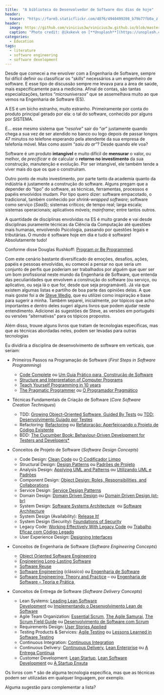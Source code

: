```yaml
---
title:  "A biblioteca do Desenvolvedor de Software dos dias de hoje"
header:
  teaser: "https://farm5.staticflickr.com/4076/4940499208_b79b77fb0a_z.jpg"
header:
  image: https://github.com/vinicius3w/vinicius3w.github.io/blob/master/images/header-by-jesus-kiteque-224069.jpg?raw=true
  caption: "Photo credit: @ikukevk on [**Unsplash**](https://unsplash.com/photos/w7ZyuGYNpRQ)"
categories: 
  - Education
tags:
  - literature
  - software engineering
  - software development
---
```


Desde que comecei a me envolver com a Engenharia de Software, sempre foi difícil definir ou classificar os “_skills_” necessários a um engenheiro de software. E esse tipo de discussão sempre me levava para a área de saúde, mais especificamente para a medicina. Afinal de contas, são tantas especializações, tantos “_microuniversos_” que se assemelhava muito ao que vemos na Engenharia de Software (ES).

A ES é um bicho estranho, muito estranho. Primeiramente por conta do produto principal gerado por ela: o tal do software, conhecido por alguns por SISTEMA.

É… esse mesmo sistema que “_resolve_” sair do “_ar_” justamente quando chega a sua vez de ser atendido no banco ou logo depois de passar longos 47 minutos no telefone esperando pela atendente da sua empresa de telefonia móvel. Mas como assim “_saiu do ar_“? Desde quando ele voa?

Software é um produto **intangível** e muito difícil de **mensurar** o valor, ou melhor, de _precificar_ e de calcular o **retorno no investimento** da sua construção, manutenção e evolução. Por ser intangível, ele também tende a viver mais do que os que o construíram.

Outro ponto de muito investimento, por parte tanto da academia quanto da indústria é justamente a construção do software. Alguns pregam que a depender do “tipo” do software, as técnicas, ferramentas, processos e papéis envolvidos mudam. Por tipo quero dizer: software empacotado, o tradicional, também conhecido por _shrink-wrapped software_; software como serviço (_SaaS_); sistemas críticos; de tempo real; larga escala; sistemas operacionais; aplicativos móveis; _mainframe_; entre tantos outros.

A quantidade de disciplinas envolvidas na ES é muito grande e vai desde disciplinas puramente técnicas da Ciência da Computação até questões mais humanas, envolvendo Psicologia, passando por questões legais e tributárias. O mundo é software hoje em dia e tudo é software! Absolutamente tudo!

Conforme disse Douglas Rushkoff: [Program or Be Programmed](http://youtu.be/kgicuytCkoY).

Com este cenário bastante diversificado de emoções, desafios, ações, papéis e pessoas envolvidas, eu comecei a pensar no que seria um conjunto de perfis que poderiam ser trabalhados por alguém que quer ser um bom profissional neste mundo da Engenharia de Software, que entenda das peculiaridades que envolvem a construção do software (ou serviço, ou aplicativo, ou seja lá o que for, desde que seja programável). Já via que existem algumas listas e partilho de boa parte das opiniões delas. A que mais gostei foi a de [Steve Wedig](http://stevewedig.com/2014/02/03/software-developers-reading-list/), que eu utilizei como inspiração e base para sugerir a minha. Também separei, inicialmente, por tópicos que acho importantes e dentro deles sugeri alguns livros que podem ajudar neste entendimento. Adicionei às sugestões de Steve, as versões em português ou versões “alternativas” para os tópicos propostos.

Além disso, trouxe alguns livros que tratam de tecnologias específicas, mas que as técnicas abordadas neles, podem ser levadas para outras tecnologias

Eu dividiria a disciplina de desenvolvimento de software em verticais, que seriam:

- Primeiros Passos na Programação de Software (_First Steps in Software Programming_)
    - [Code Complete](http://amzn.to/1kRMKuk) ou [Um Guia Prático para  Construção de Software](http://www.buscape.com.br/code-complete-um-guia-pratico-para-a-construcao-de-software-steve-mcconnell-8536305045.html?pos=2#precos)
    - [Structure and Interpretation of Computer Programs](http://amzn.to/1cO2iVR)
    - [Teach Yourself Programming in 10 years](http://norvig.com/21-days.html)
    - [The Pragmatic Programmer](http://amzn.com/020161622X) ou [O Programador Pragmático](http://www.ciadoslivros.com.br/programador-pragmatico-o-p379143/)

- Técnicas Fundamentais de Criação de Software (_Core Software Creation Techniques_)
    - TDD: [Growing Object-Oriented Software, Guided By Tests](http://amzn.to/1mwt5hE) ou [TDD: Desenvolvimento Guiado por Testes](https://www.goodreads.com/book/show/29742940-tdd-desenvolvimento-guiado-por-testes)
    - Refactoring: [Refactoring](http://amzn.to/1e9iAMM) ou [Refatoração: Aperfeiçoando o Projeto de Código Existente](https://indicalivros.com/pdf/refatoracao-aperfeicoando-o-projeto-de-codigo-existente-martin-fowler)
    - BDD: [The Cucumber Book: Behaviour-Driven Development for Testers and Developers*  
](http://amzn.com/1934356808)

- Conceitos de Projeto de Software (_Software Design Concepts_)
    - Code Design: [Clean Code](http://amzn.to/1mwsAUU) ou [O Codificador Limpo](http://www.livrariacultura.com.br/scripts/resenha/resenha.asp?nitem=29802936)
    - Structural Design: [Design Patterns](http://amzn.com/0201633612) ou [Padrões de Projeto](http://www.livrariasaraiva.com.br/produto/436822?PAC_ID=25371)
    - Analysis Design: [Applying UML and Patterns](http://amzn.com/0131489062) ou [Utilizando UML e Padrões](http://www.buscape.com.br/utilizando-uml-e-padroes-craig-larman-8560031529)
    - Component Design: [Object Design: Roles, Responsibilities, and Collaborations  
](http://amzn.to/1mwsH2P)
    - Service Design: [Service Design Patterns](http://amzn.com/032154420X)
    - Domain Design: [Domain Driven Design](http://amzn.to/1bEZApL) ou [Domain Driven Design (pt-br)](http://www.altabooks.com.br/domain-drive-design-atacando-as-complexidades-no-coracao-do-software.html)
    - System Design: [Software Systems Architecture](http://amzn.to/1f0S8pS)  ou [Software Architecture](http://www.softwarearchitecturebook.com/)
    - System Design (Availability): [Release It!](http://amzn.to/1e82joE)
    - System Design (Security): [Foundations of Security](http://amzn.to/1hbp8et)
    - Legacy Code: [Working Effectively With Legacy Code](http://amzn.to/19IQKZd) ou [Trabalho Eficaz com Código Legado](http://www.grupoa.com.br/livros/engenharia-de-software-e-metodos-ageis/trabalho-eficaz-com-codigo-legado/9788582600320)
    - User Experience Design: [Designing Interfaces](http://amzn.to/1bepv3D)

- Conceitos de Engenharia de Software (_Software Engineering Concepts_)
    - [Object Oriented Software Engineering](http://amzn.com/0201544350)
    - [Engineering Long-Lasting Software](https://www.amazon.com/Engineering-Long-Lasting-Software-Approach-Computing/dp/0984881212/ref=sr_1_1?ie=UTF8&qid=1505915363&sr=8-1&keywords=Engineering+Long-Lasting+Software)
    - [Software Reuse](http://amzn.com/0201924765)
    - [Software Engineering](http://amzn.com/0137035152) (clássico) ou [Engenharia de Software](https://www.saraiva.com.br/engenharia-de-software-9-ed-2011-3648635.html)
    - [Software Engineering: Theory and Practice](http://amzn.com/0136061699) – ou [Engenharia de Software – Teoria e Prática ](http://wps.prenhall.com/br_pfleeger_engsoftware_2/)

- Conceitos de Entrega de Software (_Software Delivery Concepts_)
    - Lean Systems: [Leading Lean Software Development](http://amzn.to/1jiPwHc) ou [Implementando o Desenvolvimento Lean de Software](http://www.grupoa.com.br/livros/engenharia-de-software-e-metodos-ageis/implementando-o-desenvolvimento-lean-de-software/9788577807567)
    - Agile Team Organization: [Essential Scrum](http://amzn.to/1aEY0U2), [The Agile Samurai](http://amzn.com/B00AYQNR5K), [The Scrum Field Guide](http://amzn.com/0321554159) ou [Desenvolvimento de Software com Scrum](https://www.skoob.com.br/desenvolvimento-de-software-com-scrum-185738ed207233.html)
    - Requirements Design: [User Stories Applied](http://amzn.to/1dUtfvC)
    - Testing Products & Services: [Agile Testing](http://amzn.to/1bF22g2) ou [Lessons Learned in Software Testing](http://amzn.com/0471081124)
    - Continuous Integration: [Continuous Integration](http://amzn.com/0321336380)
    - Continuous Delivery: [Continuous Delivery](http://amzn.to/1bepwoh), [Lean Enterprise](http://amzn.com/1449368425) ou [A Entrega Contínua](http://www.grupoa.com.br/livros/engenharia-de-software-e-metodos-ageis/entrega-continua/9788582601037)
    - Customer Development: [Lean Startup](http://amzn.to/LxoXQ8), [Lean Software Development](http://amzn.com/0321150783) ou [A Startup Enxuta](https://www.amazon.com/Startup-Enxuta-Em-Portuguese-Brasil/dp/8581780040)

Os livros com * são de alguma tecnologia específica, mas que as técnicas podem ser utilizadas em qualquer linguagem, por exemplo.

Alguma sugestão para complementar a lista?

